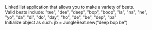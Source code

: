 Linked list application that allows you to make a variety of beats.<br />
Valid beats include: "tee", "dee", "deep", "bop", "boop", "la", "na",
      "ne", "yo", "da", "di", "do", "day", "ho", "de", "be", "dep", "ba" <br />
Initialize object as such: jb = JungleBeat.new("deep bop be")
